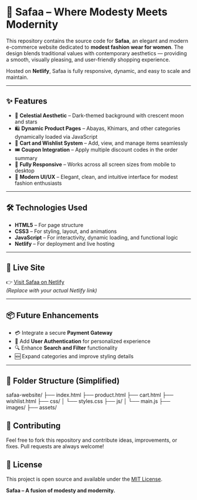 # 🌙 Safaa – Where Modesty Meets Modernity

This repository contains the source code for **Safaa**, an elegant and modern e-commerce website dedicated to **modest fashion wear for women**. The design blends traditional values with contemporary aesthetics — providing a smooth, visually pleasing, and user-friendly shopping experience.

Hosted on **Netlify**, Safaa is fully responsive, dynamic, and easy to scale and maintain.

---

## ✨ Features

- 🌌 **Celestial Aesthetic** – Dark-themed background with crescent moon and stars
- 🛍️ **Dynamic Product Pages** – Abayas, Khimars, and other categories dynamically loaded via JavaScript
- 🛒 **Cart and Wishlist System** – Add, view, and manage items seamlessly
- 🎟️ **Coupon Integration** – Apply multiple discount codes in the order summary
- 📱 **Fully Responsive** – Works across all screen sizes from mobile to desktop
- 🧕 **Modern UI/UX** – Elegant, clean, and intuitive interface for modest fashion enthusiasts

---

## 🛠️ Technologies Used

- **HTML5** – For page structure
- **CSS3** – For styling, layout, and animations
- **JavaScript** – For interactivity, dynamic loading, and functional logic
- **Netlify** – For deployment and live hosting

---

## 🚀 Live Site

👉 [Visit Safaa on Netlify](https://your-netlify-site.netlify.app)  
*(Replace with your actual Netlify link)*

---

## 📦 Future Enhancements

- 💳 Integrate a secure **Payment Gateway**
- 👤 Add **User Authentication** for personalized experience
- 🔍 Enhance **Search and Filter** functionality
- 🆕 Expand categories and improve styling details

---

## 📁 Folder Structure (Simplified)

safaa-website/ ├── index.html ├── product.html ├── cart.html ├── wishlist.html ├── css/ │ └── styles.css ├── js/ │ └── main.js ├── images/ ├── assets/

## 🤝 Contributing

Feel free to fork this repository and contribute ideas, improvements, or fixes. Pull requests are always welcome!

## 📜 License

This project is open source and available under the [MIT License](LICENSE).

**Safaa – A fusion of modesty and modernity.**
